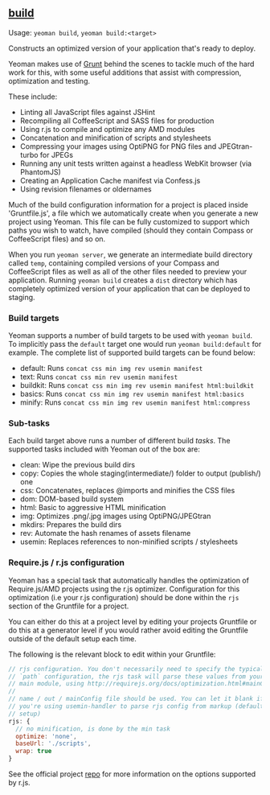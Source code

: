 ## <a href="#build" name="build">build</a>

Usage: `yeoman build`, `yeoman build:<target>`

Constructs an optimized version of your application that's ready to deploy.

Yeoman makes use of [Grunt](https://github.com/gruntjs/grunt) behind the scenes to tackle much of the hard work for this, with some useful additions that assist with compression, optimization and testing.

These include:

* Linting all JavaScript files against JSHint
* Recompiling all CoffeeScript and SASS files for production
* Using r.js to compile and optimize any AMD modules
* Concatenation and minification of scripts and stylesheets
* Compressing your images using OptiPNG for PNG files and JPEGtran-turbo for JPEGs
* Running any unit tests written against a headless WebKit browser (via PhantomJS)
* Creating an Application Cache manifest via Confess.js
* Using revision filenames or oldernames

Much of the build configuration information for a project is placed inside 'Gruntfile.js', a file which we automatically create when you generate a new project using Yeoman. This file can be fully customized to support which paths you wish to watch, have compiled (should they contain Compass or CoffeeScript files) and so on.

When you run `yeoman server`, we generate an intermediate build directory called `temp`, containing compiled versions of your Compass and CoffeeScript files as well as all of the other files needed to preview your application. Running `yeoman build` creates a `dist` directory which has completely optimized version of your application that can be deployed to staging.

### Build targets

Yeoman supports a number of build targets to be used with `yeoman build`. To implicitly
pass the `default` target one would run `yeoman build:default` for example. The complete
list of supported build targets can be found below:

* default: Runs `concat css min img rev usemin manifest`
* text: Runs `concat css min rev usemin manifest`
* buildkit: Runs `concat css min img rev usemin manifest html:buildkit`
* basics: Runs `concat css min img rev usemin manifest html:basics`
* minify: Runs `concat css min img rev usemin manifest html:compress`


### Sub-tasks

Each build target above runs a number of different build *tasks*. The supported
tasks included with Yeoman out of the box are:

* clean: Wipe the previous build dirs
* copy: Copies the whole staging(intermediate/) folder to output (publish/) one
* css: Concatenates, replaces @imports and minifies the CSS files
* dom: DOM-based build system
* html: Basic to aggressive HTML minification
* img: Optimizes .png/.jpg images using OptiPNG/JPEGtran
* mkdirs: Prepares the build dirs
* rev: Automate the hash renames of assets filename
* usemin: Replaces references to non-minified scripts / stylesheets

### Require.js / r.js configuration

Yeoman has a special task that automatically handles the optimization of Require.js/AMD
projects using the r.js optimizer. Configuration for this optimization (i.e your r.js
configuration) should be done within the `rjs` section of the Gruntfile for a project.

You can either do this at a project level by editing your projects Gruntfile or do this
at a generator level if you would rather avoid editing the Gruntfile outside of the default
setup each time.

The following is the relevant block to edit within your Gruntfile:

```js
// rjs configuration. You don't necessarily need to specify the typical
// `path` configuration, the rjs task will parse these values from your
// main module, using http://requirejs.org/docs/optimization.html#mainConfigFile
//
// name / out / mainConfig file should be used. You can let it blank if
// you're using usemin-handler to parse rjs config from markup (default
// setup)
rjs: {
  // no minification, is done by the min task
  optimize: 'none',
  baseUrl: './scripts',
  wrap: true
}
```

See the official project [repo](https://github.com/jrburke/r.js) for more information on the
options supported by r.js.